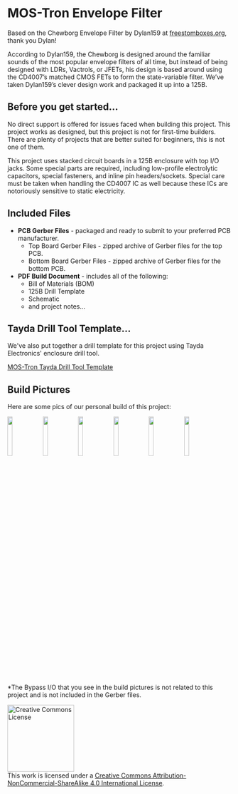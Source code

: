 # MOS-Tron Envelope Filter

Based on the Chewborg Envelope Filter by Dylan159 at <a href="https://www.freestompboxes.org/viewtopic.php?p=295935&sid=e7d8aaea46729323c06e2183b44c25a7#p295935">freestomboxes.org</a>, thank you Dylan!

According to Dylan159, the Chewborg is designed around the familiar sounds of the most popular envelope filters of all time, but instead of being designed with LDRs, Vactrols, or JFETs, his design is based around using the CD4007’s matched CMOS FETs to form the state-variable filter. We’ve taken Dylan159’s clever design work and packaged it up into a 125B.

## Before you get started...

No direct support is offered for issues faced when building this project. This project works as designed, but this project is not for first-time builders. There are plenty of projects that are better suited for beginners, this is not one of them.

This project uses stacked circuit boards in a 125B enclosure with top I/O jacks. Some special parts are required, including low-profile electrolytic capacitors, special fasteners, and inline pin headers/sockets. Special care must be taken when handling the CD4007 IC as well because these ICs are notoriously sensitive to static electricity.

## Included Files

<ul>
  <li><b>PCB Gerber Files</b> - packaged and ready to submit to your preferred PCB manufacturer.
    <ul>
      <li>Top Board Gerber Files - zipped archive of Gerber files for the top PCB.</li>
      <li>Bottom Board Gerber Files - zipped archive of Gerber files for the bottom PCB.</li>
    </ul>
  </li>
  <li><b>PDF Build Document</b> - includes all of the following:
    <ul>
      <li>Bill of Materials (BOM)</li>
      <li>125B Drill Template</li>
      <li>Schematic</li>
      <li>and project notes...</li>
    </ul>
  </li>
</ul>

## Tayda Drill Tool Template...

We've also put together a drill template for this project using Tayda Electronics' enclosure drill tool.

<a href="https://drill.taydakits.com/box-designs/new?public_key=cHRiVWQrdE1kSjhNWCtudks4U2daQT09Cg==">MOS-Tron Tayda Drill Tool Template</a>

## Build Pictures

Here are some pics of our personal build of this project:

<img src="https://github.com/user-attachments/assets/0a6aedcb-9801-4fee-b176-ecdb7c89d1e7" width="15%"></img>
<img src="https://github.com/user-attachments/assets/1b078ed7-06ee-4281-b898-4a407310dff8" width="15%"></img>
<img src="https://github.com/user-attachments/assets/4b0182d0-398f-4626-8513-2b50a21f6019" width="15%"></img>
<img src="https://github.com/user-attachments/assets/cc1f8630-428c-4157-bdb3-982ba34fce25" width="15%"></img>
<img src="https://github.com/user-attachments/assets/1784104e-7e7b-422c-9762-f85405191706" width="15%"></img>
<img src="https://github.com/user-attachments/assets/20b86745-f0fe-4ec6-bcdc-5d087b7a2024" width="15%"></img>

*The Bypass I/O that you see in the build pictures is not related to this project and is not included in the Gerber files.

<a rel="license" href="http://creativecommons.org/licenses/by-nc-sa/4.0/"><img alt="Creative Commons License" style="border-width:0; width:150px; height:auto" src="https://mirrors.creativecommons.org/presskit/buttons/88x31/png/by-nc-sa.png" /></a><br />This work is licensed under a <a rel="license" href="http://creativecommons.org/licenses/by-nc-sa/4.0/">Creative Commons Attribution-NonCommercial-ShareAlike 4.0 International License</a>.
